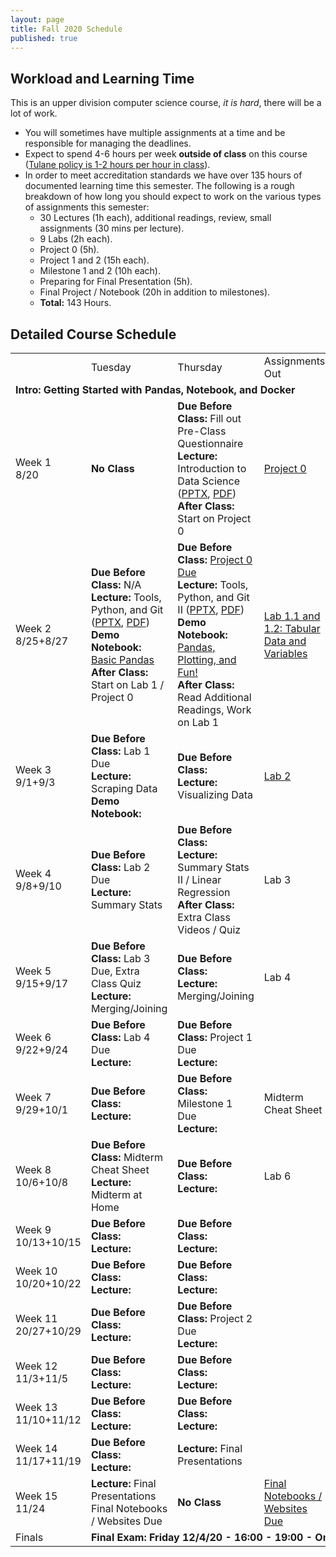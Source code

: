 ```yaml
---
layout: page
title: Fall 2020 Schedule
published: true
---
```


## Workload and Learning Time

This is an upper division computer science course, *it is hard*, there will be a lot of work.
* You will sometimes have multiple assignments at a time and be responsible for managing the deadlines.  
* Expect to spend 4-6 hours per week **outside of class** on this course ([Tulane policy is 1-2 hours per hour in class](https://catalog.tulane.edu/)).  
* In order to meet accreditation standards we have over 135 hours of documented learning time this semester.  The following is a rough breakdown of how long you should expect to work on the various types of assignments this semester:  
  * 30 Lectures (1h each), additional readings, review, small assignments (30 mins per lecture).
  * 9 Labs (2h each).
  * Project 0 (5h).
  * Project 1 and 2 (15h each).
  * Milestone 1 and 2 (10h each).
  * Preparing for Final Presentation (5h).
  * Final Project / Notebook (20h in addition to milestones).
  * **Total:** 143 Hours.

## Detailed Course Schedule

<table>
  <tr>
   <td>
   </td>
   <td>Tuesday
   </td>
   <td>Thursday
   </td>
   <td>Assignments Out
   </td>
   <td>Additional Reading
   </td>
  </tr>
  <tr>
   <td colspan="5" ><strong>Intro: Getting Started with Pandas, Notebook, and Docker</strong>
   </td>
  </tr>
  <tr>
   <td>Week 1
<br>
8/20
   </td>
   <td><strong>No Class</strong>
   </td>
   <td><strong>Due Before Class: </strong>Fill out Pre-Class Questionnaire
<br>
<strong>Lecture: </strong>Introduction to Data Science (<a href="https://drive.google.com/open?id=1F1XyjJZQk6uJhEVoHaZRXUjP9yoA06_1">PPTX</a>, <a href="https://drive.google.com/open?id=1xeXhxEcZmMGU11PqAp8KG_WjlVKNeGNe">PDF</a>)
<br>
<strong>After Class: </strong>Start on Project 0
   </td>
   <td><a href="https://github.com/nmattei/cmps3160/tree/master/_projects/project0">Project 0</a>
   </td>
   <td><a href="https://www.economist.com/graphic-detail/2018/07/26/python-is-becoming-the-worlds-most-popular-coding-language">Economist Article on Python</a>
<br>
<a href="https://fivethirtyeight.com/features/what-the-fox-knows/">FiveThirtyEight - What the Fox Knows</a>
   </td>
  </tr>
  <tr>
   <td>Week 2
<br>
8/25+8/27
   </td>
   <td><strong>Due Before Class: </strong>N/A
<br>
<strong>Lecture: </strong>Tools, Python, and Git (<a href="https://drive.google.com/open?id=1Ezwmu5HWW2TUYtjQIz-aiCYZF9Vh1yPo">PPTX</a>, <a href="https://drive.google.com/open?id=19tJCt_4u6uvO02OauJdHwZBPlbRyVQhx">PDF</a>)
<br>
<strong>Demo Notebook: </strong><a href="https://github.com/nmattei/cmps3160/blob/master/_notebooks/Lecture02-BasicPython.ipynb">Basic Pandas</a>
<br>
<strong>After Class: </strong>Start on Lab 1 / Project 0
   </td>
   <td><strong>Due Before Class: </strong><a href="https://tulane.instructure.com/">Project 0 Due</a>
<br>
<strong>Lecture: </strong>Tools, Python, and Git II (<a href="https://drive.google.com/open?id=1Ezwmu5HWW2TUYtjQIz-aiCYZF9Vh1yPo">PPTX</a>, <a href="https://drive.google.com/open?id=19tJCt_4u6uvO02OauJdHwZBPlbRyVQhx">PDF</a>)
<br>
<strong>Demo Notebook: </strong><a href="https://github.com/nmattei/cmps3160/blob/master/_notebooks/Lecture03-PandasDataPlotting.ipynb">Pandas, Plotting, and Fun!</a>
<br>
<strong>After Class: </strong>Read Additional Readings, Work on Lab 1
   </td>
   <td><a href="https://github.com/nmattei/cmps3160/tree/master/_labs/Lab01">Lab 1.1 and 1.2: Tabular Data and Variables</a>
   </td>
   <td><a href="https://conda.io/projects/conda/en/latest/user-guide/getting-started.html">Getting Started with Anaconda</a>
<br>
<a href="https://www.atlassian.com/git/tutorials/comparing-workflows">Git Workflows</a>
<br>
<a href="https://medium.freecodecamp.org/a-beginner-friendly-introduction-to-containers-vms-and-docker-79a9e3e119b">Intro to Docker</a>
<br>
<a href="https://pandas.pydata.org/pandas-docs/stable/user_guide/10min.html">10 Mins to Pandas</a>
   </td>
  </tr>
  <tr>
   <td>Week 3
<br>
9/1+9/3
   </td>
   <td><strong>Due Before Class: </strong>Lab 1 Due
<br>
<strong>Lecture: </strong>Scraping Data
<br>
<strong>Demo Notebook:</strong>
   </td>
   <td><strong>Due Before Class: </strong>
<br>
<strong>Lecture: </strong>Visualizing Data
   </td>
   <td><a href="https://github.com/nmattei/cmps3160/tree/master/_labs/Lab02">Lab 2</a>
   </td>
   <td><a href="https://drive.google.com/open?id=1SWw2QXKPGJv99_a4VceEdBkmnB2Zljb5">Hand Pandas Cheat Sheet</a>
   </td>
  </tr>
  <tr>
   <td>Week 4
<br>
9/8+9/10
   </td>
   <td><strong>Due Before Class: </strong>Lab 2 Due
<br>
<strong>Lecture: </strong>Summary Stats
   </td>
   <td><strong>Due Before Class: </strong>
<br>
<strong>Lecture: </strong>Summary Stats II / Linear Regression
<br>
<strong>After Class: </strong>Extra Class Videos / Quiz
   </td>
   <td>Lab 3
   </td>
   <td>
   </td>
  </tr>
  <tr>
   <td>Week 5
<br>
9/15+9/17
   </td>
   <td><strong>Due Before Class: </strong>Lab 3 Due, Extra Class Quiz
<br>
<strong>Lecture: </strong>Merging/Joining
   </td>
   <td><strong>Due Before Class: </strong>
<br>
<strong>Lecture: </strong>Merging/Joining
   </td>
   <td>Lab 4
   </td>
   <td>
   </td>
  </tr>
  <tr>
   <td>Week 6
<br>
9/22+9/24
   </td>
   <td><strong>Due Before Class: </strong>Lab 4 Due
<br>
<strong>Lecture:</strong>
   </td>
   <td><strong>Due Before Class: </strong>Project 1 Due
<br>
<strong>Lecture:</strong>
   </td>
   <td>
   </td>
   <td>
   </td>
  </tr>
  <tr>
   <td>Week 7
<br>
9/29+10/1
   </td>
   <td><strong>Due Before Class: </strong>
<br>
<strong>Lecture:</strong>
   </td>
   <td><strong>Due Before Class: </strong>Milestone 1 Due
<br>
<strong>Lecture:</strong>
   </td>
   <td>Midterm Cheat Sheet
   </td>
   <td>
   </td>
  </tr>
  <tr>
   <td>Week 8
<br>
10/6+10/8
   </td>
   <td><strong>Due Before Class: </strong>Midterm Cheat Sheet
<br>
<strong>Lecture: </strong>Midterm at Home
   </td>
   <td><strong>Due Before Class: </strong>
<br>
<strong>Lecture:</strong>
   </td>
   <td>Lab 6
   </td>
   <td>
   </td>
  </tr>
  <tr>
   <td>Week 9
<br>
10/13+10/15
   </td>
   <td><strong>Due Before Class: </strong>
<br>
<strong>Lecture:</strong>
   </td>
   <td><strong>Due Before Class: </strong>
<br>
<strong>Lecture:</strong>
   </td>
   <td>
   </td>
   <td>
   </td>
  </tr>
  <tr>
   <td>Week 10
<br>
10/20+10/22
   </td>
   <td><strong>Due Before Class: </strong>
<br>
<strong>Lecture:</strong>
   </td>
   <td><strong>Due Before Class: </strong>
<br>
<strong>Lecture:</strong>
   </td>
   <td>
   </td>
   <td>
   </td>
  </tr>
  <tr>
   <td>Week 11
<br>
20/27+10/29
   </td>
   <td><strong>Due Before Class: </strong>
<br>
<strong>Lecture:</strong>
   </td>
   <td><strong>Due Before Class: </strong>Project 2 Due
<br>
<strong>Lecture:</strong>
   </td>
   <td>
   </td>
   <td>
   </td>
  </tr>
  <tr>
   <td>Week 12
<br>
11/3+11/5
   </td>
   <td><strong>Due Before Class: </strong>
<br>
<strong>Lecture:</strong>
   </td>
   <td><strong>Due Before Class: </strong>
<br>
<strong>Lecture:</strong>
   </td>
   <td>
   </td>
   <td>
   </td>
  </tr>
  <tr>
   <td>Week 13
<br>
11/10+11/12
   </td>
   <td><strong>Due Before Class: </strong>
<br>
<strong>Lecture:</strong>
   </td>
   <td><strong>Due Before Class: </strong>
<br>
<strong>Lecture:</strong>
   </td>
   <td>
   </td>
   <td>
   </td>
  </tr>
  <tr>
   <td>Week 14
<br>
11/17+11/19
   </td>
   <td><strong>Due Before Class: </strong>
<br>
<strong>Lecture:</strong>
   </td>
   <td><strong>Lecture: </strong>Final Presentations
   </td>
   <td>
   </td>
   <td>
   </td>
  </tr>
  <tr>
   <td>Week 15
<br>
11/24
   </td>
   <td><strong>Lecture: </strong>Final Presentations
<br>
Final Notebooks / Websites Due
   </td>
   <td><strong>No Class</strong>
   </td>
   <td><a href="https://nmattei.github.io/cmps3160/projects/FinalTutorial/">Final Notebooks / Websites Due</a>
   </td>
   <td>
   </td>
  </tr>
  <tr>
   <td>Finals
   </td>
   <td colspan="4" ><strong>Final Exam: Friday 12/4/20 - 16:00 - 19:00 - On Zoom</strong>
   </td>
  </tr>
</table>


